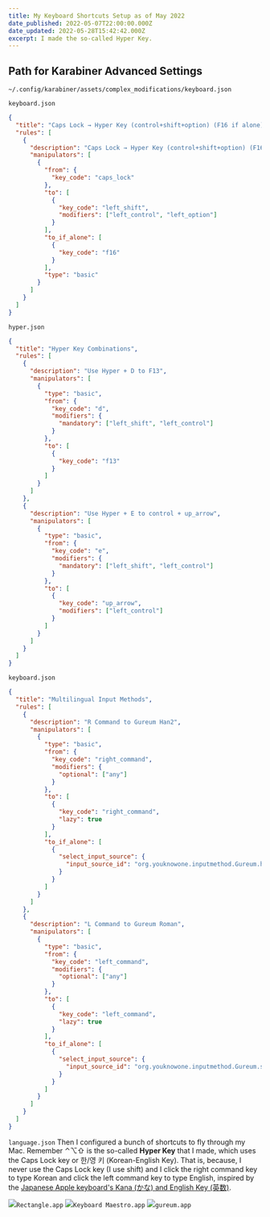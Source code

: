 ```yaml
---
title: My Keyboard Shortcuts Setup as of May 2022
date_published: 2022-05-07T22:00:00.000Z
date_updated: 2022-05-28T15:42:42.000Z
excerpt: I made the so-called Hyper Key.
---
```


## Path for Karabiner Advanced Settings

```
~/.config/karabiner/assets/complex_modifications/keyboard.json
```

`keyboard.json`

```json
{
  "title": "Caps Lock → Hyper Key (control+shift+option) (F16 if alone)",
  "rules": [
    {
      "description": "Caps Lock → Hyper Key (control+shift+option) (F16 if alone)",
      "manipulators": [
        {
          "from": {
            "key_code": "caps_lock"
          },
          "to": [
            {
              "key_code": "left_shift",
              "modifiers": ["left_control", "left_option"]
            }
          ],
          "to_if_alone": [
            {
              "key_code": "f16"
            }
          ],
          "type": "basic"
        }
      ]
    }
  ]
}
```

`hyper.json`

```json
{
  "title": "Hyper Key Combinations",
  "rules": [
    {
      "description": "Use Hyper + D to F13",
      "manipulators": [
        {
          "type": "basic",
          "from": {
            "key_code": "d",
            "modifiers": {
              "mandatory": ["left_shift", "left_control"]
            }
          },
          "to": [
            {
              "key_code": "f13"
            }
          ]
        }
      ]
    },
    {
      "description": "Use Hyper + E to control + up_arrow",
      "manipulators": [
        {
          "type": "basic",
          "from": {
            "key_code": "e",
            "modifiers": {
              "mandatory": ["left_shift", "left_control"]
            }
          },
          "to": [
            {
              "key_code": "up_arrow",
              "modifiers": ["left_control"]
            }
          ]
        }
      ]
    }
  ]
}
```

`keyboard.json`

```json
{
  "title": "Multilingual Input Methods",
  "rules": [
    {
      "description": "R Command to Gureum Han2",
      "manipulators": [
        {
          "type": "basic",
          "from": {
            "key_code": "right_command",
            "modifiers": {
              "optional": ["any"]
            }
          },
          "to": [
            {
              "key_code": "right_command",
              "lazy": true
            }
          ],
          "to_if_alone": [
            {
              "select_input_source": {
                "input_source_id": "org.youknowone.inputmethod.Gureum.han2"
              }
            }
          ]
        }
      ]
    },
    {
      "description": "L Command to Gureum Roman",
      "manipulators": [
        {
          "type": "basic",
          "from": {
            "key_code": "left_command",
            "modifiers": {
              "optional": ["any"]
            }
          },
          "to": [
            {
              "key_code": "left_command",
              "lazy": true
            }
          ],
          "to_if_alone": [
            {
              "select_input_source": {
                "input_source_id": "org.youknowone.inputmethod.Gureum.system"
              }
            }
          ]
        }
      ]
    }
  ]
}
```

`language.json`
Then I configured a bunch of shortcuts to fly through my Mac. Remember ⌃⌥⇧ is the so-called **Hyper Key** that I made, which uses the Caps Lock key or 한/영 키 (Korean-English Key). That is, because, I never use the Caps Lock key (I use shift) and I click the right command key to type Korean and click the left command key to type English, inspired by the [Japanese Apple keyboard's Kana (かな) and English Key (英数)](https://en.wikipedia.org/wiki/Language_input_keys#:~:text=Apple%20keyboards%20designed%20for%20Mac%20OS%20X%20have%20two%20language%20input%20keys).

![](images/image.png)`Rectangle.app`
![](images/image-1.png)`Keyboard Maestro.app`
![](images/image-4.png)`gureum.app`
